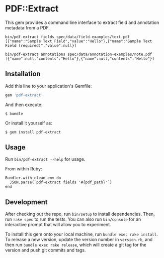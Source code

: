 # PDF::Extract

This gem provides a command line interface to extract field and annotation metadata from a PDF.

```
bin/pdf-extract fields spec/data/field-examples/text.pdf
[{"name":"Sample Text Field","value":"Hello"},{"name":"Sample Text Field (required)","value":null}]
```

```
bin/pdf-extract annotations spec/data/annotation-examples/note.pdf
[{"name":null,"contents":"Hello"},{"name":null,"contents":"Hello"}]
```

## Installation

Add this line to your application's Gemfile:

```ruby
gem 'pdf-extract'
```

And then execute:

    $ bundle

Or install it yourself as:

    $ gem install pdf-extract

## Usage

Run `bin/pdf-extract --help` for usage.

From within Ruby:
```
Bundler.with_clean_env do
  JSON.parse(`pdf-extract fields '#{pdf_path}'`)
end
```

## Development

After checking out the repo, run `bin/setup` to install dependencies. Then, run `rake spec` to run the tests. You can also run `bin/console` for an interactive prompt that will allow you to experiment.

To install this gem onto your local machine, run `bundle exec rake install`. To release a new version, update the version number in `version.rb`, and then run `bundle exec rake release`, which will create a git tag for the version and push git commits and tags.
